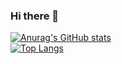 ### Hi there 👋

[![Anurag's GitHub stats](https://github-readme-stats.vercel.app/api?username=yotonishi&count_private=true&hide=prs,contribs&show_icons=true)](https://github.com/anuraghazra/github-readme-stats)<br>
[![Top Langs](https://github-readme-stats.vercel.app/api/top-langs/?username=yotonishi&count_private=true&show_owner=true)](https://github.com/anuraghazra/github-readme-stats)
